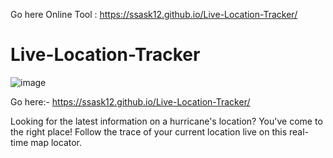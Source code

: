 Go here Online Tool : https://ssask12.github.io/Live-Location-Tracker/
# Live-Location-Tracker

![image](https://user-images.githubusercontent.com/106001865/199177087-286b0642-f310-433c-b98e-4649e839f58c.png)

Go here:- https://ssask12.github.io/Live-Location-Tracker/


Looking for the latest information on a hurricane's location? You've come to the right place! 
Follow the trace of your current location live on this real-time map locator.



